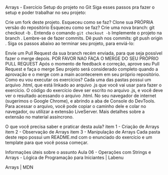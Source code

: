 Arrays - Exercício
Setup do projeto no Git
Siga esses passos pra fazer o setup e poder trabalhar no seu projeto:

 Crie um fork deste projeto.
Esqueceu como se faz?
 Clone sua PRÓPRIA versão do repositório
Esqueceu como se faz?
 Crie uma nova branch: git checkout -b <turma-nome-sobrenome-arrays>.
Entenda o comando `git checkout -b`
 Implemente o projeto na branch <turma-nome-sobrenome-arrays>. Lembre-se de fazer commits.
 Dê push nos commits: git push origin <turma-nome-sobrenome-arrays>.
Siga os passos abaixo ao terminar seu projeto, para enviá-lo:

 Envie um Pull Request da sua branch recém enviada, para que seja possível fazer o merge depois. POR FAVOR NAO FAÇA O MERGE DO SEU PRÓPRIO PULL REQUEST
 Após o momento de feedback e correção, aprove seu Pull Request e faça o merge
 Seu projeto será considerado completo quando a aprovação e o merge com a main acontecerem em seu próprio repositório.
Como eu vou executar os exercícios?
Cada uma das pastas possui um arquivo .html, que está linkado ao arquivo .js que você vai usar para fazer o exercício. O código do exercício deve ser escrito no arquivo .js, e você deve ver o resultado acessando o arquivo .html. No seu navegador de internet (sugerimos o Google Chrome), e abrindo a aba de Console do DevTools. Para acessar o arquivo, você pode copiar o caminho dele e colar no navegador, ou utilizar a extensão LiveServer. Mais detalhes sobre a extensão no material assíncrono.

O que você precisa saber e praticar desta aula?
 item 1 - Criação de Arrays
 item 2 - Observação de Arrays
 item 3 - Manipulação de Arrays
Cada pasta deste repo possui um README.md com o enunciado do exercício e um template para que você possa começar.

Informações úteis sobre o assunto
Aula 06 - Operações com Strings e Arrays - Lógica de Programação para Iniciantes | Labenu

Arrays | MDN